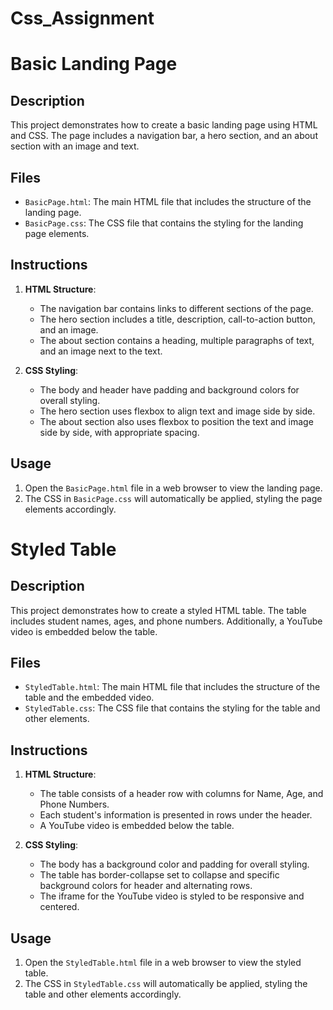 # Css_Assignment


# Basic Landing Page

## Description
This project demonstrates how to create a basic landing page using HTML and CSS. The page includes a navigation bar, a hero section, and an about section with an image and text.

## Files
- `BasicPage.html`: The main HTML file that includes the structure of the landing page.
- `BasicPage.css`: The CSS file that contains the styling for the landing page elements.

## Instructions

1. **HTML Structure**:
   - The navigation bar contains links to different sections of the page.
   - The hero section includes a title, description, call-to-action button, and an image.
   - The about section contains a heading, multiple paragraphs of text, and an image next to the text.

2. **CSS Styling**:
   - The body and header have padding and background colors for overall styling.
   - The hero section uses flexbox to align text and image side by side.
   - The about section also uses flexbox to position the text and image side by side, with appropriate spacing.

## Usage

1. Open the `BasicPage.html` file in a web browser to view the landing page.
2. The CSS in `BasicPage.css` will automatically be applied, styling the page elements accordingly.




# Styled Table

## Description
This project demonstrates how to create a styled HTML table. The table includes student names, ages, and phone numbers. Additionally, a YouTube video is embedded below the table.

## Files
- `StyledTable.html`: The main HTML file that includes the structure of the table and the embedded video.
- `StyledTable.css`: The CSS file that contains the styling for the table and other elements.

## Instructions

1. **HTML Structure**:
   - The table consists of a header row with columns for Name, Age, and Phone Numbers.
   - Each student's information is presented in rows under the header.
   - A YouTube video is embedded below the table.

2. **CSS Styling**:
   - The body has a background color and padding for overall styling.
   - The table has border-collapse set to collapse and specific background colors for header and alternating rows.
   - The iframe for the YouTube video is styled to be responsive and centered.

## Usage

1. Open the `StyledTable.html` file in a web browser to view the styled table.
2. The CSS in `StyledTable.css` will automatically be applied, styling the table and other elements accordingly.
